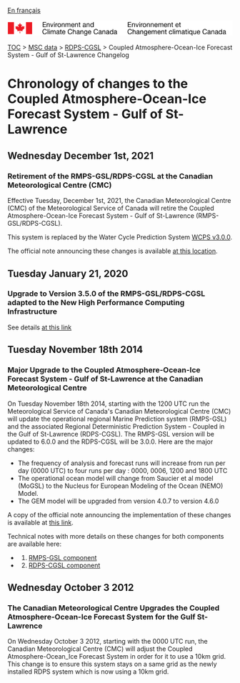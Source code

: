 [En français](changelog_rdps-cgsl_fr.md)

![ECCC logo](../../img_eccc-logo.png)

[TOC](../../readme_en.md) > [MSC data](../readme_en.md) > [RDPS-CGSL](readme_rdps-cgsl_en.md) >  Coupled Atmosphere-Ocean-Ice Forecast System - Gulf of St-Lawrence Changelog

# Chronology of changes to the Coupled Atmosphere-Ocean-Ice Forecast System - Gulf of St-Lawrence

## Wednesday December 1st, 2021

### Retirement of the RMPS-GSL/RDPS-CGSL at the Canadian Meteorological Centre (CMC)

Effective Tuesday, December 1st, 2021, the Canadian Meteorological Centre (CMC) of the Meteorological Service of Canada will retire the Coupled Atmosphere-Ocean-Ice Forecast System - Gulf of St-Lawrence (RMPS-GSL/RDPS-CGSL).

This system is replaced by the Water Cycle Prediction System [WCPS v3.0.0](../nwp_wcps/changelog_wcps_en.md). 

The official note announcing these changes is available [at this location](https://dd.meteo.gc.ca/doc/genots/2021/11/29/NOCN03_CWAO_xxxx).

## Tuesday January 21, 2020

### Upgrade to Version 3.5.0 of the RMPS-GSL/RDPS-CGSL adapted to the New High Performance Computing Infrastructure

See details [at this link](../changelog_multisystems_en.md)

## Tuesday November 18th 2014

### Major Upgrade to the Coupled Atmosphere-Ocean-Ice Forecast System - Gulf of St-Lawrence at the Canadian Meteorological Centre

On Tuesday November 18th 2014, starting with the 1200 UTC run the Meteorological Service of Canada's Canadian Meteorological Centre (CMC) will update the operational regional Marine Prediction system (RMPS-GSL) and the associated Regional Deterministic Prediction System - Coupled in the Gulf of St-Lawrence (RDPS-CGSL). The RMPS-GSL version will be updated to 6.0.0 and the RDPS-CGSL will be 3.0.0. Here are the major changes:

* The frequency of analysis and forecast runs will increase from run per day (0000 UTC) to four runs per day : 0000, 0006, 1200 and 1800 UTC
* The operational ocean model will change from Saucier et al model (MoGSL) to the Nucleus for European Modeling of the Ocean (NEMO) Model.
* The GEM model will be upgraded from version 4.0.7 to version 4.6.0

A copy of the official note announcing the implementation of these changes is available at [this link](http://dd.meteo.gc.ca/doc/genots/2014/11/14/NOCN03_CWAO_141852___01271).

Technical notes with more details on these changes for both components are available here:

* 1) [RMPS-GSL component](https://collaboration.cmc.ec.gc.ca/cmc/cmoi/product_guide/docs/lib/technote_rmps-gsl-600_20141118_e.pdf)
* 2) [RDPS-CGSL component](https://collaboration.cmc.ec.gc.ca/cmc/cmoi/product_guide/docs/lib/technote_rdps-cgsl-300_20141118_e.pdf)


## Wednesday October 3 2012

### The Canadian Meteorological Centre Upgrades the Coupled Atmosphere-Ocean-Ice Forecast System for the Gulf St-Lawrence

On Wednesday October 3 2012, starting with the 0000 UTC run, the Canadian Meteorological Centre (CMC) will adjust the Coupled Atmosphere-Ocean_Ice Forecast System in order for it to use a 10km grid. This change is to ensure this system stays on a same grid as the newly installed RDPS system which is now using a 10km grid.


